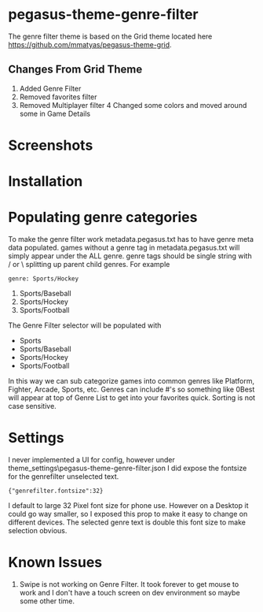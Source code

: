 # pegasus-theme-genre-filter
The genre filter theme is based on the Grid theme located here https://github.com/mmatyas/pegasus-theme-grid.
## Changes From Grid Theme
1. Added Genre Filter
2. Removed favorites filter
3. Removed Multiplayer filter
4 Changed some colors and moved around some in Game Details

# Screenshots

# Installation


# Populating genre categories
To make the genre filter work metadata.pegasus.txt has to have genre meta data populated. games without a genre tag in metadata.pegasus.txt will simply appear under the ALL genre. genre tags should be single string with / or \ splitting up parent child genres. For example

```
genre: Sports/Hockey
```

1. Sports/Baseball
2. Sports/Hockey
3. Sports/Football 

The Genre Filter selector will be populated with 
- Sports
- Sports/Baseball
- Sports/Hockey
- Sports/Football 

In this way we can sub categorize games into common genres like Platform, Fighter, Arcade, Sports, etc. 
Genres can include #'s so something like 0Best will appear at top of Genre List to get into your favorites quick.
Sorting is not case sensitive. 

# Settings
I never implemented a UI for config, however under theme_settings\pegasus-theme-genre-filter.json I did expose the fontsize for the genrefilter unselected text.

```
{"genrefilter.fontsize":32}
```
I default to large 32 Pixel font size for phone use. However on a Desktop it could go way smaller, so I exposed this prop to make it easy to change on different devices. The selected genre text is double this font size to make selection obvious.

# Known Issues
1. Swipe is not working on Genre Filter. It took forever to get mouse to work and I don't have a touch screen on dev environment so maybe some other time. 
